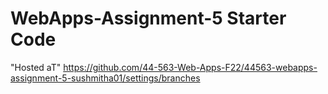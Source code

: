 # WebApps-Assignment-5 Starter Code
  "Hosted aT" https://github.com/44-563-Web-Apps-F22/44563-webapps-assignment-5-sushmitha01/settings/branches

